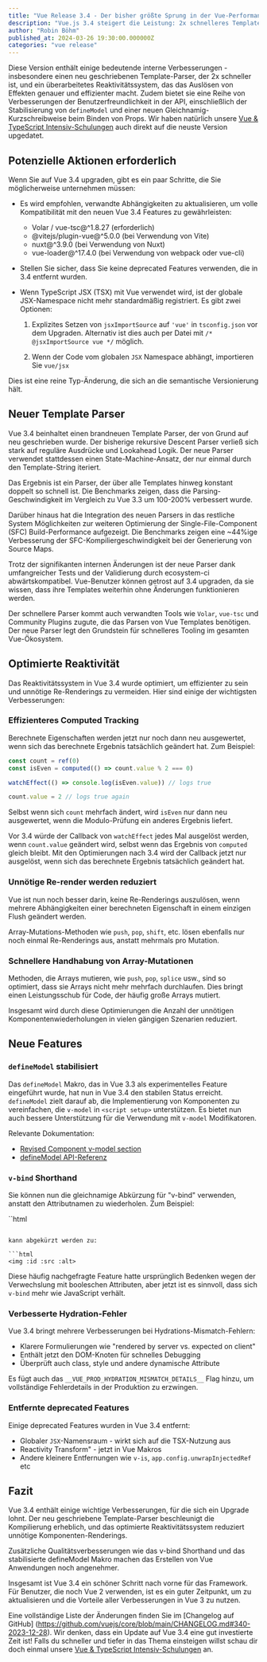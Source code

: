 ```yaml
---
title: "Vue Release 3.4 - Der bisher größte Sprung in der Vue-Performance mit einem überarbeiteten Parser und optimierter Reaktivität"
description: "Vue.js 3.4 steigert die Leistung: 2x schnelleres Template-Parsing, schnellere SFC-Builds, verbesserte TransitionGroup-, Teleport- und TypeScript-Unterstützung. Lies Evan You's Highlights."
author: "Robin Böhm"
published_at: 2024-03-26 19:30:00.000000Z
categories: "vue release"
---
```


Diese Version enthält einige bedeutende interne Verbesserungen - insbesondere einen neu geschriebenen Template-Parser, der 2x schneller ist, und ein überarbeitetes Reaktivitätssystem, das das Auslösen von Effekten genauer und effizienter macht. Zudem bietet sie eine Reihe von Verbesserungen der Benutzerfreundlichkeit in der API, einschließlich der Stabilisierung von `defineModel` und einer neuen Gleichnamig-Kurzschreibweise beim Binden von Props. Wir haben natürlich unsere <a target="_blank" href="https://workshops.de/seminare-schulungen-kurse/vuejs-typescript?utm_source=vuejs_de&utm_campaign=tutorial&utm_medium=link&utm_content=text-top">Vue & TypeScript Intensiv-Schulungen</a> auch direkt auf die neuste Version upgedatet.

## Potenzielle Aktionen erforderlich

Wenn Sie auf Vue 3.4 upgraden, gibt es ein paar Schritte, die Sie möglicherweise unternehmen müssen:

- Es wird empfohlen, verwandte Abhängigkeiten zu aktualisieren, um volle Kompatibilität mit den neuen Vue 3.4 Features zu gewährleisten:

  - Volar / vue-tsc@^1.8.27 (erforderlich)
  - @vitejs/plugin-vue@^5.0.0 (bei Verwendung von Vite)
  - nuxt@^3.9.0 (bei Verwendung von Nuxt)
  - vue-loader@^17.4.0 (bei Verwendung von webpack oder vue-cli)

- Stellen Sie sicher, dass Sie keine deprecated Features verwenden, die in 3.4 entfernt wurden.

- Wenn TypeScript JSX (TSX) mit Vue verwendet wird, ist der globale JSX-Namespace nicht mehr standardmäßig registriert. Es gibt zwei Optionen:

  1. Explizites Setzen von `jsxImportSource` auf `'vue'` in `tsconfig.json` vor dem Upgraden. Alternativ ist dies auch per Datei mit `/* @jsxImportSource vue */` möglich.

  2. Wenn der Code vom globalen `JSX` Namespace abhängt, importieren Sie `vue/jsx`

Dies ist eine reine Typ-Änderung, die sich an die semantische Versionierung hält.

## Neuer Template Parser

Vue 3.4 beinhaltet einen brandneuen Template Parser, der von Grund auf neu geschrieben wurde. Der bisherige rekursive Descent Parser verließ sich stark auf reguläre Ausdrücke und Lookahead Logik. Der neue Parser verwendet stattdessen einen State-Machine-Ansatz, der nur einmal durch den Template-String iteriert.

Das Ergebnis ist ein Parser, der über alle Templates hinweg konstant doppelt so schnell ist. Die Benchmarks zeigen, dass die Parsing-Geschwindigkeit im Vergleich zu Vue 3.3 um 100-200% verbessert wurde.

Darüber hinaus hat die Integration des neuen Parsers in das restliche System Möglichkeiten zur weiteren Optimierung der Single-File-Component (SFC) Build-Performance aufgezeigt. Die Benchmarks zeigen eine ~44%ige Verbesserung der SFC-Kompiliergeschwindigkeit bei der Generierung von Source Maps.

Trotz der signifikanten internen Änderungen ist der neue Parser dank umfangreicher Tests und der Validierung durch ecosystem-ci abwärtskompatibel. Vue-Benutzer können getrost auf 3.4 upgraden, da sie wissen, dass ihre Templates weiterhin ohne Änderungen funktionieren werden.

Der schnellere Parser kommt auch verwandten Tools wie `Volar`, `vue-tsc` und Community Plugins zugute, die das Parsen von Vue Templates benötigen. Der neue Parser legt den Grundstein für schnelleres Tooling im gesamten Vue-Ökosystem.

## Optimierte Reaktivität

Das Reaktivitätssystem in Vue 3.4 wurde optimiert, um effizienter zu sein und unnötige Re-Renderings zu vermeiden. Hier sind einige der wichtigsten Verbesserungen:

### Effizienteres Computed Tracking

Berechnete Eigenschaften werden jetzt nur noch dann neu ausgewertet, wenn sich das berechnete Ergebnis tatsächlich geändert hat. Zum Beispiel:

```js
const count = ref(0)
const isEven = computed(() => count.value % 2 === 0)

watchEffect(() => console.log(isEven.value)) // logs true

count.value = 2 // logs true again
```

Selbst wenn sich `count` mehrfach ändert, wird `isEven` nur dann neu ausgewertet, wenn die Modulo-Prüfung ein anderes Ergebnis liefert.

Vor 3.4 würde der Callback von `watchEffect` jedes Mal ausgelöst werden, wenn `count.value` geändert wird, selbst wenn das Ergebnis von `computed` gleich bleibt.
Mit den Optimierungen nach 3.4 wird der Callback jetzt nur ausgelöst, wenn sich das berechnete Ergebnis tatsächlich geändert hat.

### Unnötige Re-render werden reduziert

Vue ist nun noch besser darin, keine Re-Renderings auszulösen, wenn mehrere Abhängigkeiten einer berechneten Eigenschaft in einem einzigen Flush geändert werden.

Array-Mutations-Methoden wie `push`, `pop`, `shift`, etc. lösen ebenfalls nur noch einmal Re-Renderings aus, anstatt mehrmals pro Mutation.

### Schnellere Handhabung von Array-Mutationen

Methoden, die Arrays mutieren, wie `push`, `pop`, `splice` usw., sind so optimiert, dass sie Arrays nicht mehr mehrfach durchlaufen. Dies bringt einen Leistungsschub für Code, der häufig große Arrays mutiert.

Insgesamt wird durch diese Optimierungen die Anzahl der unnötigen Komponentenwiederholungen in vielen gängigen Szenarien reduziert.

## Neue Features

### `defineModel` stabilisiert

Das `defineModel` Makro, das in Vue 3.3 als experimentelles Feature eingeführt wurde, hat nun in Vue 3.4 den stabilen Status erreicht. `defineModel` zielt darauf ab, die Implementierung von Komponenten zu vereinfachen, die `v-model` in `<script setup>` unterstützen. Es bietet nun auch bessere Unterstützung für die Verwendung mit `v-model` Modifikatoren.

Relevante Dokumentation:

- [Revised Component v-model section](https://vuejs.org/guide/components/v-model.html)
- [defineModel API-Referenz](https://vuejs.org/api/sfc-script-setup.html#definemodel)

### `v-bind` Shorthand

Sie können nun die gleichnamige Abkürzung für "v-bind" verwenden, anstatt den Attributnamen zu wiederholen. Zum Beispiel:

``html
<img :id="id" :src="src" :alt="alt">
```

kann abgekürzt werden zu:

```html
<img :id :src :alt>
```

Diese häufig nachgefragte Feature hatte ursprünglich Bedenken wegen der Verwechslung mit booleschen Attributen, aber jetzt ist es sinnvoll, dass sich `v-bind` mehr wie JavaScript verhält.

### Verbesserte Hydration-Fehler

Vue 3.4 bringt mehrere Verbesserungen bei Hydrations-Mismatch-Fehlern:

- Klarere Formulierungen wie "rendered by server vs. expected on client"
- Enthält jetzt den DOM-Knoten für schnelles Debugging
- Überprüft auch class, style und andere dynamische Attribute

Es fügt auch das `__VUE_PROD_HYDRATION_MISMATCH_DETAILS__` Flag hinzu, um vollständige Fehlerdetails in der Produktion zu erzwingen.

### Entfernte deprecated Features

Einige deprecated Features wurden in Vue 3.4 entfernt:

- Globaler `JSX`-Namensraum - wirkt sich auf die TSX-Nutzung aus
- Reactivity Transform" - jetzt in Vue Makros
- Andere kleinere Entfernungen wie `v-is`, `app.config.unwrapInjectedRef` etc

## Fazit

Vue 3.4 enthält einige wichtige Verbesserungen, für die sich ein Upgrade lohnt. Der neu geschriebene Template-Parser beschleunigt die Kompilierung erheblich, und das optimierte Reaktivitätssystem reduziert unnötige Komponenten-Renderings.

Zusätzliche Qualitätsverbesserungen wie das v-bind Shorthand und das stabilisierte defineModel Makro machen das Erstellen von Vue Anwendungen noch angenehmer.

Insgesamt ist Vue 3.4 ein schöner Schritt nach vorne für das Framework. Für Benutzer, die noch Vue 2 verwenden, ist es ein guter Zeitpunkt, um zu aktualisieren und die Vorteile aller Verbesserungen in Vue 3 zu nutzen.

Eine vollständige Liste der Änderungen finden Sie im [Changelog auf GitHub] (https://github.com/vuejs/core/blob/main/CHANGELOG.md#340-2023-12-28). Wir denken, dass ein Update auf Vue 3.4 eine gut investierte Zeit ist! Falls du schneller und tiefer in das Thema einsteigen willst schau dir doch einmal unsere <a target="_blank" href="https://workshops.de/seminare-schulungen-kurse/vuejs-typescript?utm_source=vuejs_de&utm_campaign=tutorial&utm_medium=link&utm_content=text-top">Vue & TypeScript Intensiv-Schulungen</a> an.

